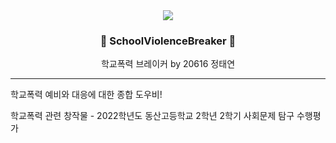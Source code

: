 <div align=center>
<image src="https://github.com/error0918/SchoolViolenceBreaker/blob/master/app/src/main/res/mipmap-xxxhdpi/ic_launcher_round.png?raw=true"/>
  
### 🚨 SchoolViolenceBreaker 🚨
학교폭력 브레이커 by 20616 정태연
</div>

---

학교폭력 예비와 대응에 대한 종합 도우비!

학교폭력 관련 창작물 - 2022학년도 동산고등학교 2학년 2학기 사회문제 탐구 수행평가
